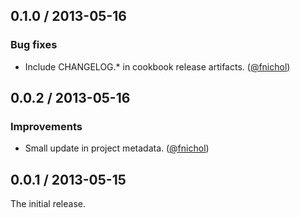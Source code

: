 ## 0.1.0 / 2013-05-16

### Bug fixes

* Include CHANGELOG.\* in cookbook release artifacts. ([@fnichol][])


## 0.0.2 / 2013-05-16

### Improvements

* Small update in project metadata. ([@fnichol][])

## 0.0.1 / 2013-05-15

The initial release.

<!--- The following link definition list is generated by PimpMyChangelog --->
[@fnichol]: https://github.com/fnichol